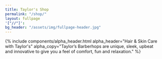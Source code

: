 ```yaml
---
title: Taylor's Shop
permalink: "/shop/"
layout: fullpage
'["//"]': 
bg_header: "/assets/img/fullpage-header.jpg"
---
```


<div class="fullpage_wrapper">
{%  include components/alpha_header.html
    alpha_header="Hair & Skin Care with Taylor's"
    alpha_copy="Taylor’s Barberhops are unique, sleek, upbeat and innovative to give you a feel of comfort, fun and relaxation."
%}
</div>


<div class="fullpage_wrapper">
    <div class="shop_section">
        <!-- <div class="frow justify-between">

            {% for item in site.products %}
            <div class="shop_item">
                <a href="{{ item.url }}"><div class="shop_image" style="background-image: url('{{ item.product_image }}')"></div></a>
                <div class="shop_image_name">
                    {{ item.product_name }}
                </div>
                <div class="shop_image_price">
                    $<span>{{ item.product_price }}</span>
                </div>
                <button
                    class="snipcart-add-item"
                    data-item-id="{{ item.product_id }}"
                    data-item-name="{{ item.product_name }}"
                    data-item-price="{{ item.product_price }}"
                    data-item-weight="20"
                    data-item-url="{{ item.url }}"
                    data-item-description="{{ item.product_description }}">
                        Buy Now
                </button>
            </div>
            {% endfor %}

        </div> -->

        <div class="frow centered">
            COMING SOON
        </div>
    </div>
</div>
